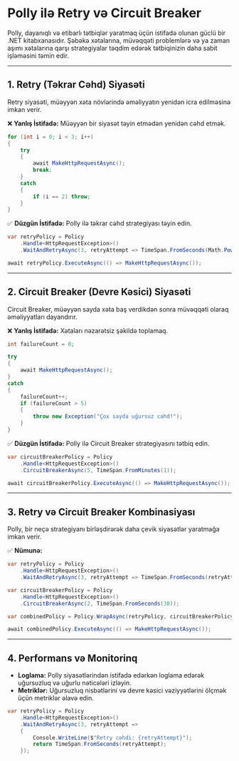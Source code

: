 # Polly ilə Retry və Circuit Breaker  

Polly, dayanıqlı və etibarlı tətbiqlər yaratmaq üçün istifadə olunan güclü bir .NET kitabxanasıdır. Şəbəkə xətalarına, müvəqqəti problemlərə və ya zaman aşımı xətalarına qarşı strategiyalar təqdim edərək tətbiqinizin daha sabit işləməsini təmin edir.  

---

## 1. Retry (Təkrar Cəhd) Siyasəti  

Retry siyasəti, müəyyən xəta növlərində əməliyyatın yenidən icra edilməsinə imkan verir.  

❌ **Yanlış İstifadə:** Müəyyən bir siyasət təyin etmədən yenidən cəhd etmək.  

```csharp
for (int i = 0; i < 3; i++)
{
    try
    {
        await MakeHttpRequestAsync();
        break;
    }
    catch
    {
        if (i == 2) throw;
    }
}
```

✅ **Düzgün İstifadə:** Polly ilə təkrar cəhd strategiyası təyin edin.  

```csharp
var retryPolicy = Policy
    .Handle<HttpRequestException>()
    .WaitAndRetryAsync(3, retryAttempt => TimeSpan.FromSeconds(Math.Pow(2, retryAttempt)));

await retryPolicy.ExecuteAsync(() => MakeHttpRequestAsync());
```

---

## 2. Circuit Breaker (Devre Kəsici) Siyasəti  

Circuit Breaker, müəyyən sayda xəta baş verdikdən sonra müvəqqəti olaraq əməliyyatları dayandırır.  

❌ **Yanlış İstifadə:** Xətaları nəzarətsiz şəkildə toplamaq.  

```csharp
int failureCount = 0;

try
{
    await MakeHttpRequestAsync();
}
catch
{
    failureCount++;
    if (failureCount > 5)
    {
        throw new Exception("Çox sayda uğursuz cəhd!");
    }
}
```

✅ **Düzgün İstifadə:** Polly ilə Circuit Breaker strategiyasını tətbiq edin.  

```csharp
var circuitBreakerPolicy = Policy
    .Handle<HttpRequestException>()
    .CircuitBreakerAsync(5, TimeSpan.FromMinutes(1));

await circuitBreakerPolicy.ExecuteAsync(() => MakeHttpRequestAsync());
```

---

## 3. Retry və Circuit Breaker Kombinasiyası  

Polly, bir neçə strategiyanı birləşdirərək daha çevik siyasətlər yaratmağa imkan verir.  

✅ **Nümunə:**  

```csharp
var retryPolicy = Policy
    .Handle<HttpRequestException>()
    .WaitAndRetryAsync(3, retryAttempt => TimeSpan.FromSeconds(retryAttempt));

var circuitBreakerPolicy = Policy
    .Handle<HttpRequestException>()
    .CircuitBreakerAsync(2, TimeSpan.FromSeconds(30));

var combinedPolicy = Policy.WrapAsync(retryPolicy, circuitBreakerPolicy);

await combinedPolicy.ExecuteAsync(() => MakeHttpRequestAsync());
```

---

## 4. Performans və Monitorinq  

- **Loglama:** Polly siyasətlərindən istifadə edərkən loglama edərək uğursuzluq və uğurlu nəticələri izləyin.  
- **Metriklər:** Uğursuzluq nisbətlərini və devre kəsici vəziyyətlərini ölçmək üçün metriklər əlavə edin.  

```csharp
var retryPolicy = Policy
    .Handle<HttpRequestException>()
    .WaitAndRetryAsync(3, retryAttempt =>
    {
        Console.WriteLine($"Retry cəhdi: {retryAttempt}");
        return TimeSpan.FromSeconds(retryAttempt);
    });
```
